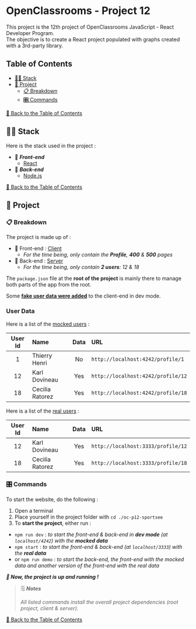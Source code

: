# OpenClassrooms - Project 12

This project is the 12th project of OpenClassrooms JavaScript - React Developer Program.\
The objective is to create a React project populated with graphs created with a 3rd-party library.

## Table of Contents

- [🧑‍💻 Stack](#-stack)
- [🚀 Project](#-project)
  - [📋 Breakdown](#-breakdown)
  - [🎛️ Commands](#-commands)

[🔼 Back to the Table of Contents](#table-of-contents)

## 🧑‍💻 Stack

Here is the stack used in the project :

- 🌅 **_Front-end_**
  - [React](https://react.dev/)
- 🌇 **_Back-end_**
  - [Node.js](https://nodejs.org/en)

[🔼 Back to the Table of Contents](#table-of-contents)

## 🚀 Project

### 📋 Breakdown

The project is made up of :

- 🌅 Front-end : [Client](./client/README.md)
  - _For the time being, only contain the **Profile**, **400** & **500** pages_
- 🌇 Back-end : [Server](./server/README.md)
  - _For the time being, only contain **2 users**: 12 & 18_

The `package.json` file at the **root of the project** is mainly there to manage both parts of the app from the root.

Some **[fake user data were added](client/src/data/fake-data.js)** to the client-end in dev mode.

### User Data

Here is a list of the [mocked users](client/src/data/fake-data.js) :

| User Id | Name            | Data | URL                                |
| :-----: | :-------------- | :--: | :--------------------------------- |
|    1    | Thierry Henri   |  No  | `http://localhost:4242/profile/1`  |
|   12    | Karl Dovineau   | Yes  | `http://localhost:4242/profile/12` |
|   18    | Cecilia Ratorez | Yes  | `http://localhost:4242/profile/18` |

Here is a list of the [real users](server/app/data.js) :

| User Id | Name            | Data | URL                                |
| :-----: | :-------------- | :--: | :--------------------------------- |
|   12    | Karl Dovineau   | Yes  | `http://localhost:3333/profile/12` |
|   18    | Cecilia Ratorez | Yes  | `http://localhost:3333/profile/18` |

### 🎛️ Commands

To start the website, do the following :

1. Open a terminal
2. Place yourself in the project folder with `cd ./oc-p12-sportsee`
3. To **start the project**, either run :

- `npm run dev` : _to start the front-end & back-end in **dev mode** (at `localhost/4242`) with the **mocked data**_
- `npm start` : _to start the front-end & back-end (at `localhost/3333`) with the **real data**_
- or `npm run demo` : _to start the back-end, the front-end with the mocked data and another version of the front-end with the real data_

**_🎉 Now, the project is up and running !_**

> 🗒️ **_Notes_**
>
> _All listed commands install the overall project dependencies (root project, client & server)._

[🔼 Back to the Table of Contents](#table-of-contents)
